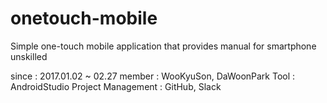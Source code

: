 # onetouch-mobile

Simple one-touch mobile application that provides manual for smartphone unskilled

since : 2017.01.02 ~ 02.27
member : WooKyuSon, DaWoonPark
Tool : AndroidStudio
Project Management : GitHub, Slack
